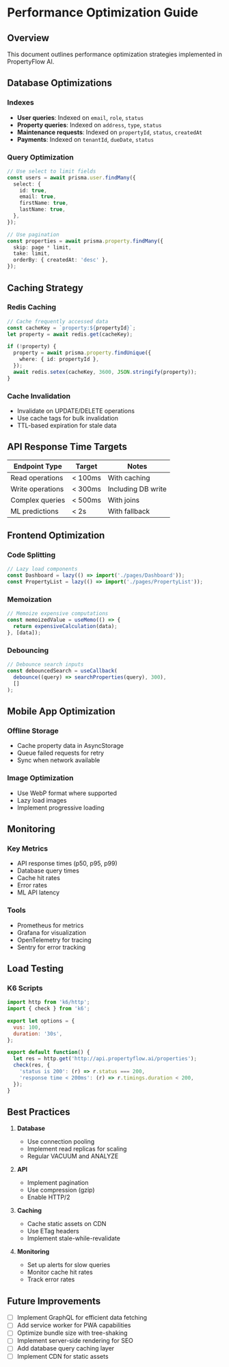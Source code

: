 # Performance Optimization Guide

## Overview
This document outlines performance optimization strategies implemented in PropertyFlow AI.

## Database Optimizations

### Indexes
- **User queries**: Indexed on `email`, `role`, `status`
- **Property queries**: Indexed on `address`, `type`, `status`
- **Maintenance requests**: Indexed on `propertyId`, `status`, `createdAt`
- **Payments**: Indexed on `tenantId`, `dueDate`, `status`

### Query Optimization
```typescript
// Use select to limit fields
const users = await prisma.user.findMany({
  select: {
    id: true,
    email: true,
    firstName: true,
    lastName: true,
  },
});

// Use pagination
const properties = await prisma.property.findMany({
  skip: page * limit,
  take: limit,
  orderBy: { createdAt: 'desc' },
});
```

## Caching Strategy

### Redis Caching
```typescript
// Cache frequently accessed data
const cacheKey = `property:${propertyId}`;
let property = await redis.get(cacheKey);

if (!property) {
  property = await prisma.property.findUnique({
    where: { id: propertyId },
  });
  await redis.setex(cacheKey, 3600, JSON.stringify(property));
}
```

### Cache Invalidation
- Invalidate on UPDATE/DELETE operations
- Use cache tags for bulk invalidation
- TTL-based expiration for stale data

## API Response Time Targets

| Endpoint Type | Target | Notes |
|--------------|--------|-------|
| Read operations | < 100ms | With caching |
| Write operations | < 300ms | Including DB write |
| Complex queries | < 500ms | With joins |
| ML predictions | < 2s | With fallback |

## Frontend Optimization

### Code Splitting
```typescript
// Lazy load components
const Dashboard = lazy(() => import('./pages/Dashboard'));
const PropertyList = lazy(() => import('./pages/PropertyList'));
```

### Memoization
```typescript
// Memoize expensive computations
const memoizedValue = useMemo(() => {
  return expensiveCalculation(data);
}, [data]);
```

### Debouncing
```typescript
// Debounce search inputs
const debouncedSearch = useCallback(
  debounce((query) => searchProperties(query), 300),
  []
);
```

## Mobile App Optimization

### Offline Storage
- Cache property data in AsyncStorage
- Queue failed requests for retry
- Sync when network available

### Image Optimization
- Use WebP format where supported
- Lazy load images
- Implement progressive loading

## Monitoring

### Key Metrics
- API response times (p50, p95, p99)
- Database query times
- Cache hit rates
- Error rates
- ML API latency

### Tools
- Prometheus for metrics
- Grafana for visualization
- OpenTelemetry for tracing
- Sentry for error tracking

## Load Testing

### K6 Scripts
```javascript
import http from 'k6/http';
import { check } from 'k6';

export let options = {
  vus: 100,
  duration: '30s',
};

export default function() {
  let res = http.get('http://api.propertyflow.ai/properties');
  check(res, {
    'status is 200': (r) => r.status === 200,
    'response time < 200ms': (r) => r.timings.duration < 200,
  });
}
```

## Best Practices

1. **Database**
   - Use connection pooling
   - Implement read replicas for scaling
   - Regular VACUUM and ANALYZE

2. **API**
   - Implement pagination
   - Use compression (gzip)
   - Enable HTTP/2

3. **Caching**
   - Cache static assets on CDN
   - Use ETag headers
   - Implement stale-while-revalidate

4. **Monitoring**
   - Set up alerts for slow queries
   - Monitor cache hit rates
   - Track error rates

## Future Improvements

- [ ] Implement GraphQL for efficient data fetching
- [ ] Add service worker for PWA capabilities
- [ ] Optimize bundle size with tree-shaking
- [ ] Implement server-side rendering for SEO
- [ ] Add database query caching layer
- [ ] Implement CDN for static assets
